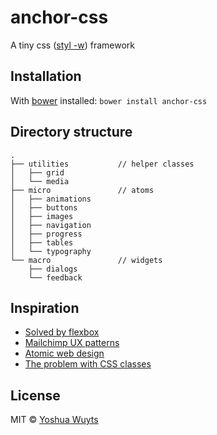 # anchor-css
A tiny css ([styl -w](https://github.com/visionmedia/styl#styl1)) framework

## Installation
With [bower](http://bower.io/) installed:
````bower install anchor-css````

## Directory structure
````
.
├── utilities			// helper classes
│   ├── grid          
│   └── media
├── micro				// atoms
│   ├── animations
│   ├── buttons
│   ├── images
│   ├── navigation
│   ├── progress
│   ├── tables
│   └── typography
└── macro				// widgets
    ├── dialogs                 
    └── feedback       
````

## Inspiration
- [Solved by flexbox](http://philipwalton.github.io/solved-by-flexbox/)
- [Mailchimp UX patterns](http://ux.mailchimp.com/patterns/)
- [Atomic web design](http://bradfrostweb.com/blog/post/atomic-web-design/)
- [The problem with CSS classes](http://www.youtube.com/watch?v=u63Sq2Sq3LI)

## License
MIT © [Yoshua Wuyts](yoshuawuyts.com)
